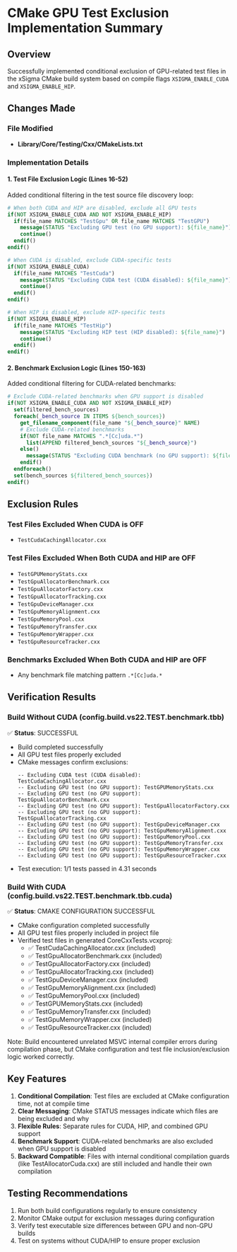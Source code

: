 # CMake GPU Test Exclusion Implementation Summary

## Overview
Successfully implemented conditional exclusion of GPU-related test files in the xSigma CMake build system based on compile flags `XSIGMA_ENABLE_CUDA` and `XSIGMA_ENABLE_HIP`.

## Changes Made

### File Modified
- **Library/Core/Testing/Cxx/CMakeLists.txt**

### Implementation Details

#### 1. Test File Exclusion Logic (Lines 16-52)
Added conditional filtering in the test source file discovery loop:

```cmake
# When both CUDA and HIP are disabled, exclude all GPU tests
if(NOT XSIGMA_ENABLE_CUDA AND NOT XSIGMA_ENABLE_HIP)
  if(file_name MATCHES "TestGpu" OR file_name MATCHES "TestGPU")
    message(STATUS "Excluding GPU test (no GPU support): ${file_name}")
    continue()
  endif()
endif()

# When CUDA is disabled, exclude CUDA-specific tests
if(NOT XSIGMA_ENABLE_CUDA)
  if(file_name MATCHES "TestCuda")
    message(STATUS "Excluding CUDA test (CUDA disabled): ${file_name}")
    continue()
  endif()
endif()

# When HIP is disabled, exclude HIP-specific tests
if(NOT XSIGMA_ENABLE_HIP)
  if(file_name MATCHES "TestHip")
    message(STATUS "Excluding HIP test (HIP disabled): ${file_name}")
    continue()
  endif()
endif()
```

#### 2. Benchmark Exclusion Logic (Lines 150-163)
Added conditional filtering for CUDA-related benchmarks:

```cmake
# Exclude CUDA-related benchmarks when GPU support is disabled
if(NOT XSIGMA_ENABLE_CUDA AND NOT XSIGMA_ENABLE_HIP)
  set(filtered_bench_sources)
  foreach(_bench_source IN ITEMS ${bench_sources})
    get_filename_component(file_name "${_bench_source}" NAME)
    # Exclude CUDA-related benchmarks
    if(NOT file_name MATCHES ".*[Cc]uda.*")
      list(APPEND filtered_bench_sources "${_bench_source}")
    else()
      message(STATUS "Excluding CUDA benchmark (no GPU support): ${file_name}")
    endif()
  endforeach()
  set(bench_sources ${filtered_bench_sources})
endif()
```

## Exclusion Rules

### Test Files Excluded When CUDA is OFF
- `TestCudaCachingAllocator.cxx`

### Test Files Excluded When Both CUDA and HIP are OFF
- `TestGPUMemoryStats.cxx`
- `TestGpuAllocatorBenchmark.cxx`
- `TestGpuAllocatorFactory.cxx`
- `TestGpuAllocatorTracking.cxx`
- `TestGpuDeviceManager.cxx`
- `TestGpuMemoryAlignment.cxx`
- `TestGpuMemoryPool.cxx`
- `TestGpuMemoryTransfer.cxx`
- `TestGpuMemoryWrapper.cxx`
- `TestGpuResourceTracker.cxx`

### Benchmarks Excluded When Both CUDA and HIP are OFF
- Any benchmark file matching pattern `.*[Cc]uda.*`

## Verification Results

### Build Without CUDA (config.build.vs22.TEST.benchmark.tbb)
✅ **Status**: SUCCESSFUL
- Build completed successfully
- All GPU test files properly excluded
- CMake messages confirm exclusions:
  ```
  -- Excluding CUDA test (CUDA disabled): TestCudaCachingAllocator.cxx
  -- Excluding GPU test (no GPU support): TestGPUMemoryStats.cxx
  -- Excluding GPU test (no GPU support): TestGpuAllocatorBenchmark.cxx
  -- Excluding GPU test (no GPU support): TestGpuAllocatorFactory.cxx
  -- Excluding GPU test (no GPU support): TestGpuAllocatorTracking.cxx
  -- Excluding GPU test (no GPU support): TestGpuDeviceManager.cxx
  -- Excluding GPU test (no GPU support): TestGpuMemoryAlignment.cxx
  -- Excluding GPU test (no GPU support): TestGpuMemoryPool.cxx
  -- Excluding GPU test (no GPU support): TestGpuMemoryTransfer.cxx
  -- Excluding GPU test (no GPU support): TestGpuMemoryWrapper.cxx
  -- Excluding GPU test (no GPU support): TestGpuResourceTracker.cxx
  ```
- Test execution: 1/1 tests passed in 4.31 seconds

### Build With CUDA (config.build.vs22.TEST.benchmark.tbb.cuda)
✅ **Status**: CMAKE CONFIGURATION SUCCESSFUL
- CMake configuration completed successfully
- All GPU test files properly included in project file
- Verified test files in generated CoreCxxTests.vcxproj:
  - ✅ TestCudaCachingAllocator.cxx (included)
  - ✅ TestGpuAllocatorBenchmark.cxx (included)
  - ✅ TestGpuAllocatorFactory.cxx (included)
  - ✅ TestGpuAllocatorTracking.cxx (included)
  - ✅ TestGpuDeviceManager.cxx (included)
  - ✅ TestGpuMemoryAlignment.cxx (included)
  - ✅ TestGpuMemoryPool.cxx (included)
  - ✅ TestGPUMemoryStats.cxx (included)
  - ✅ TestGpuMemoryTransfer.cxx (included)
  - ✅ TestGpuMemoryWrapper.cxx (included)
  - ✅ TestGpuResourceTracker.cxx (included)

Note: Build encountered unrelated MSVC internal compiler errors during compilation phase, but CMake configuration and test file inclusion/exclusion logic worked correctly.

## Key Features

1. **Conditional Compilation**: Test files are excluded at CMake configuration time, not at compile time
2. **Clear Messaging**: CMake STATUS messages indicate which files are being excluded and why
3. **Flexible Rules**: Separate rules for CUDA, HIP, and combined GPU support
4. **Benchmark Support**: CUDA-related benchmarks are also excluded when GPU support is disabled
5. **Backward Compatible**: Files with internal conditional compilation guards (like TestAllocatorCuda.cxx) are still included and handle their own compilation

## Testing Recommendations

1. Run both build configurations regularly to ensure consistency
2. Monitor CMake output for exclusion messages during configuration
3. Verify test executable size differences between GPU and non-GPU builds
4. Test on systems without CUDA/HIP to ensure proper exclusion

